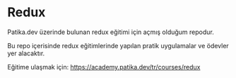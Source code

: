 # Redux

Patika.dev üzerinde bulunan redux eğitimi için açmış olduğum repodur. 

Bu repo içerisinde redux eğitimlerinde yapılan pratik uygulamalar ve ödevler yer alacaktır.

Eğitime ulaşmak için:
https://academy.patika.dev/tr/courses/redux
